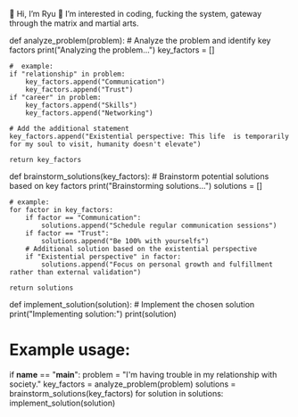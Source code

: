 👋 Hi, I’m Ryu
👀 I’m interested in coding, fucking the system, gateway through the matrix and martial arts.

def analyze_problem(problem):
    # Analyze the problem and identify key factors
    print("Analyzing the problem...")
    key_factors = []

    #  example:
    if "relationship" in problem:
        key_factors.append("Communication")
        key_factors.append("Trust")
    if "career" in problem:
        key_factors.append("Skills")
        key_factors.append("Networking")

    # Add the additional statement
    key_factors.append("Existential perspective: This life  is temporarily for my soul to visit, humanity doesn't elevate")

    return key_factors

def brainstorm_solutions(key_factors):
    # Brainstorm potential solutions based on key factors
    print("Brainstorming solutions...")
    solutions = []

    # example:
    for factor in key_factors:
        if factor == "Communication":
            solutions.append("Schedule regular communication sessions")
        if factor == "Trust":
            solutions.append("Be 100% with yourselfs")
        # Additional solution based on the existential perspective
        if "Existential perspective" in factor:
            solutions.append("Focus on personal growth and fulfillment rather than external validation")

    return solutions

def implement_solution(solution):
    # Implement the chosen solution
    print("Implementing solution:")
    print(solution)

# Example usage:
if __name__ == "__main__":
    problem = "I'm having trouble in my relationship with society."
    key_factors = analyze_problem(problem)
    solutions = brainstorm_solutions(key_factors)
    for solution in solutions:
        implement_solution(solution)



<!---
RyuSteez/RyuSteez is a ✨ special ✨ repository because its `README.md` (this file) appears on your GitHub profile.
You can click the Preview link to take a look at your changes.
--->
